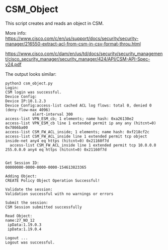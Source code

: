 # CSM_Object

This script creates and reads an object in CSM.  

More info:  
https://www.cisco.com/c/en/us/support/docs/security/security-manager/216550-extract-acl-from-csm-in-csv-format-throu.html

https://www.cisco.com/c/dam/en/us/td/docs/security/security_management/cisco_security_manager/security_manager/424/API/CSM-API-Spec-v24.pdf

The output looks similar:  


```
python3 csm_object.py
Login: 
CSM login was successful.
Device Config: 
Device IP:10.1.2.3
Device Config:access-list cached ACL log flows: total 0, denied 0 (deny-flow-max 4096)
            alert-interval 300
access-list VPN_ESM_cb; 1 elements; name hash: 0xa26130e2
access-list VPN_ESM_cb line 1 extended permit ip any any (hitcnt=0) 0x7866ba00 
access-list CSM_FW_ACL_inside; 1 elements; name hash: 0xf218cf2c
access-list CSM_FW_ACL_inside line 1 extended permit tcp object inside-net any4 eq https (hitcnt=0) 0x21160f7d 
  access-list CSM_FW_ACL_inside line 1 extended permit tcp 10.0.0.0 255.0.0.0 any4 eq https (hitcnt=0) 0x21160f7d 

                                                                                
Get Session ID: 
00000000-0000-0000-0000-154613823365
                                                                                
Adding Object: 
CREATE Policy Object Operation Successful!
                                                                                
Validate the session: 
Validation successful with no warnings or errors
                                                                                
Submit the session: 
CSM Session submitted successfully
                                                                                
Read Object: 
name:27_NO_12
 ipData:1.19.0.3
 ipData:1.19.0.4
                                                                                
Logout ...
Logout was successful.
```

